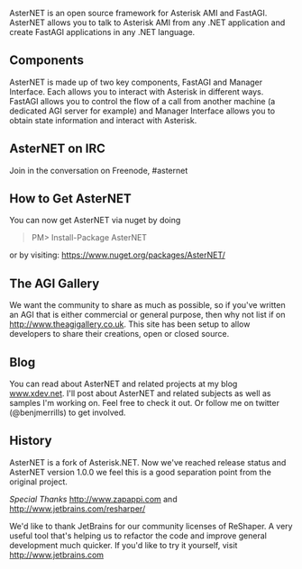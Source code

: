 AsterNET is an open source framework for Asterisk AMI and FastAGI. AsterNET allows you to talk to Asterisk AMI from any .NET application and create FastAGI applications in any .NET language.

## Components
AsterNET is made up of two key components, FastAGI and Manager Interface. Each allows you to interact with Asterisk in different ways. FastAGI allows you to control the flow of a call from another machine (a dedicated AGI server for example) and Manager Interface allows you to obtain state information and interact with Asterisk. 

## AsterNET on IRC
Join in the conversation on Freenode, #asternet

## How to Get AsterNET
You can now get AsterNET via nuget by doing
> PM> Install-Package AsterNET

or by visiting: https://www.nuget.org/packages/AsterNET/

## The AGI Gallery
We want the community to share as much as possible, so if you've written an AGI that is either commercial or general purpose, then why not list if on http://www.theagigallery.co.uk. This site has been setup to allow developers to share their creations, open or closed source.

## Blog
You can read about AsterNET and related projects at my blog www.xdev.net. I'll post about AsterNET and related subjects as well as samples I'm working on. Feel free to check it out. Or follow me on twitter (@benjmerrills) to get involved.

## History
AsterNET is a fork of Asterisk.NET. Now we've reached release status and AsterNET version 1.0.0 we feel this is a good separation point from the original project.

*Special Thanks*
http://www.zapappi.com and http://www.jetbrains.com/resharper/

We'd like to thank JetBrains for our community licenses of ReShaper. A very useful tool that's helping us to refactor the code and improve general development much quicker. If you'd like to try it yourself, visit http://www.jetbrains.com

